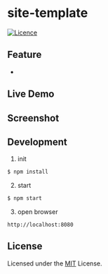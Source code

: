 # site-template

[![Licence](https://img.shields.io/badge/License-MIT-green.svg?style=flat-square)](LICENSE) 


## Feature
* 

## Live Demo


## Screenshot

## Development
1. init
```sh
$ npm install
```

2. start
```sh
$ npm start
```

3. open browser
```
http://localhost:8080
```

## License

Licensed under the [MIT](LICENSE) License.
